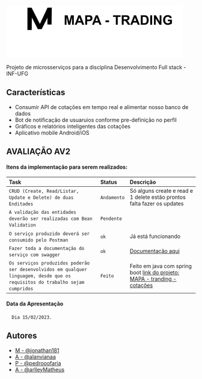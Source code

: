 
![Logo](https://raw.githubusercontent.com/mapa-trading/.github/main/profile/logo-mapa-trading.png)



Projeto de microsserviços para a disciplina Desenvolvimento Full stack - INF-UFG


## Características

- Consumir API de cotações em tempo real e alimentar nosso banco de dados
- Bot de notificação de usuaruios conforme pre-definição no perfil
- Gráficos e relatórios inteligentes das cotações 
- Aplicativo mobile Android/iOS

## AVALIAÇÃO AV2

#### Itens da implementação para serem realizados:


| Task   | Status       | Descrição                           |
| :---------- | :--------- | :---------------------------------- |
| `CRUD (Create, Read/Listar, Update e Delete) de duas Enditades` | `Andamento` | Só alguns create e read e 1 delete estão prontos falta fazer os updates |
| `A validação das entidades deverão ser realizadas com Bean Validation` | `Pendente` |  |
| `O serviço produzido deverá ser consumido pelo Postman` | `ok` | Já está funcionando |
| `Fazer toda a documentação do serviço com swagger` | `ok` | [Documentação aqui](https://mapa-trading.herokuapp.com/swagger-ui/index.html)  |
| `Os serviços produzidos poderão ser desenvolvidos em qualquer linguagem, desde que os requisitos do trabalho sejam cumpridos` | `Feito` | Feito em java com spring boot [link do projeto: MAPA - tranding - cotações](https://github.com/mapa-trading/mapa-cotacoes) |


#### Data da Apresentação

```http
  Dia 15/02/2023.
```





## Autores

- [M - @jonathan181](https://www.github.com/jonathan181)
- [A - @alanvianaa](https://www.github.com/alanviana)
- [P - @pedrooofaria](https://www.github.com/pedrooofaria)
- [A - @arlleyMatheus](https://github.com/ArlleyMatheus)

